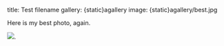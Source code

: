 title: Test filename
gallery:  {static}agallery
image:  {static}agallery/best.jpg

Here is my best photo, again.

![]( {static}agallery/best.jpg).
